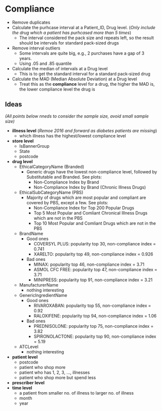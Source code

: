 # Compliance
- Remove duplicates
- Calculate the purhcase interval at a Patient_ID, Drug level.
  (*Only include the drug which a patient has purhcased more than 5 times*)
  - The interval considered the pack size and repeats left, so the result should be intervals for standard pack-sized drugs
- Remove interval outliers
  - Some intervals are quite big, e.g., 2 purchases have a gap of 3 years.
  - Using .05 and .85 quantile
- Calculate the median of intervals at a Drug level
  - This is to get the standard interval for a standard pack-sized drug
- Calculate the MAD (Median Absolute Deviation) at a Drug level
  - Treat this as the **compliance** level for a drug, the higher the MAD is, the lower compliance level the drug is

## Ideas 
*(All points below nneds to consider the sample size, avoid small sample size)*
- **illness level**
  (*Remoe 2016 and forward as diabetes patients are missing*)
  - which illness has the highest/lowest compliance level
- **store level**
  - IsBannerGroup
  - State
  - postcode
- **drug level**
  - EthicalCategoryName (Branded)
    - Generic drugs have the lowest non-compliance level, followed by Substitutable and Branded. See plots:
      - Non-Compliance Index by Brand
      - Non-Compliance Index by Brand (Chronic Illness Drugs)
  - EthicalSubCategoryName (PBS)
    - Majority of drugs which are most popular and compliant are covered by PBS, except a few. See plots:
      - Non-Compliance Index for Top 200 Popular Drugs
      - Top 5 Most Popular and Comliant Chronical Illness Drugs which are not in the PBS
      - Top 10 Most Popular and Comliant Drugs which are not in the PBS
  - BrandName
    - Good ones
      - COVERSYL PLUS: popularity top 30, non-compliance index = 0.741
      - XARELTO: popularity top 49, non-compliance index = 0.926
    - Bad ones
      - MINAX: popularity top 46, non-compliance index = 3.71
      - ASMOL CFC FREE: popularity top 47, non-compliance index = 3.71
      - MINIPRESS: popularity top 91, non-compliance index = 3.21
  - ManufacturerName
    - nothing interesting
  - GenericIngredientName
    - Good ones
      - RIVAROXABAN: popularity top 55, non-compliance index = 0.92
      - RALOXIFENE: popularity top 94, non-compliance index = 1.06
    - Bad ones
      - PREDNISOLONE: popularity top 75, non-compliance index = 3.82
      - SPIRONOLACTONE: popularity top 90, non-compliance index = 5.19
  - ATCLevel
    - nothing interesting
- **patient level**
  - postcode
  - patient who shop more
  - patient who has 1, 2, 3, ..., illnesses
  - patient who shop more but spend less
- **prescriber level**
- **time level**
  - a patient from smaller no. of illness to larger no. of illness
  - month
  - year
